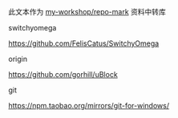 
此文本作为 [my-workshop/repo-mark](https://github.com/my-workshop/repo-mark) 资料中转库

switchyomega

https://github.com/FelisCatus/SwitchyOmega

origin

https://github.com/gorhill/uBlock

git

https://npm.taobao.org/mirrors/git-for-windows/
